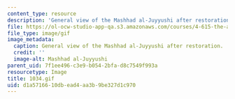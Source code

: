 ```yaml
---
content_type: resource
description: 'General view of the Mashhad al-Juyyushi after restoration. '
file: https://ol-ocw-studio-app-qa.s3.amazonaws.com/courses/4-615-the-architecture-of-cairo-spring-2002/d1a5716610dbead4aa3b9be327d1c970_1034.gif
file_type: image/gif
image_metadata:
  caption: General view of the Mashhad al-Juyyushi after restoration.
  credit: ''
  image-alt: Mashhad al-Juyyushi
parent_uid: 7f1ee496-c3e9-b054-2bfa-d8c7549f993a
resourcetype: Image
title: 1034.gif
uid: d1a57166-10db-ead4-aa3b-9be327d1c970
---
```

